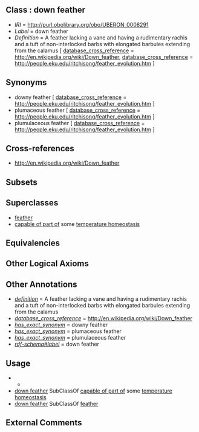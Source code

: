 
## Class : down feather

 * *IRI* = http://purl.obolibrary.org/obo/UBERON_0008291
 * *Label* = down feather
 * *Definition* = A feather lacking a vane and having a rudimentary rachis and a tuft of non-interlocked barbs with elongated barbules extending from the calamus [ [database_cross_reference](../../ef/oboInOwl#hasDbXref.md) = http://en.wikipedia.org/wiki/Down_feather, [database_cross_reference](../../ef/oboInOwl#hasDbXref.md) = http://people.eku.edu/ritchisong/feather_evolution.htm ]

## Synonyms

 * downy feather [ [database_cross_reference](../../ef/oboInOwl#hasDbXref.md) = http://people.eku.edu/ritchisong/feather_evolution.htm ]
 * plumaceous feather [ [database_cross_reference](../../ef/oboInOwl#hasDbXref.md) = http://people.eku.edu/ritchisong/feather_evolution.htm ]
 * plumulaceous feather [ [database_cross_reference](../../ef/oboInOwl#hasDbXref.md) = http://people.eku.edu/ritchisong/feather_evolution.htm ]

## Cross-references

 * http://en.wikipedia.org/wiki/Down_feather

## Subsets


## Superclasses

 * [feather](../../UBERON/22/UBERON_0000022.md)
 * [capable of part of](../../RO/16/RO_0002216.md) some [temperature homeostasis](../../GO/59/GO_0001659.md)

## Equivalencies


## Other Logical Axioms


## Other Annotations

 * *[definition](../../IAO/15/IAO_0000115.md)* = A feather lacking a vane and having a rudimentary rachis and a tuft of non-interlocked barbs with elongated barbules extending from the calamus
 * *[database_cross_reference](../../ef/oboInOwl#hasDbXref.md)* = http://en.wikipedia.org/wiki/Down_feather
 * *[has_exact_synonym](../../ym/oboInOwl#hasExactSynonym.md)* = downy feather
 * *[has_exact_synonym](../../ym/oboInOwl#hasExactSynonym.md)* = plumaceous feather
 * *[has_exact_synonym](../../ym/oboInOwl#hasExactSynonym.md)* = plumulaceous feather
 * *[rdf-schema#label](../../el/rdf-schema#label.md)* = down feather

## Usage

 * -
 * [down feather](../../UBERON/91/UBERON_0008291.md) SubClassOf [capable of part of](../../RO/16/RO_0002216.md) some [temperature homeostasis](../../GO/59/GO_0001659.md)
 * [down feather](../../UBERON/91/UBERON_0008291.md) SubClassOf [feather](../../UBERON/22/UBERON_0000022.md)

## External Comments

